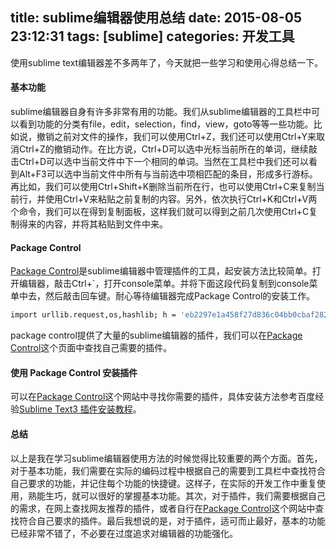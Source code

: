 title: sublime编辑器使用总结
date: 2015-08-05 23:12:31
tags: [sublime]
categories: 开发工具
---


使用sublime text编辑器差不多两年了，今天就把一些学习和使用心得总结一下。

<!-- more -->

#### 基本功能

sublime编辑器自身有许多非常有用的功能。我们从sublime编辑器的工具栏中可以看到功能的分类有file，edit，selection，find，view，goto等等一些功能。比如说，撤销之前对文件的操作，我们可以使用Ctrl+Z，我们还可以使用Ctrl+Y来取消Ctrl+Z的撤销动作。在比方说，Ctrl+D可以选中光标当前所在的单词，继续敲击Ctrl+D可以选中当前文件中下一个相同的单词。当然在工具栏中我们还可以看到Alt+F3可以选中当前文件中所有与当前选中项相匹配的条目，形成多行游标。再比如，我们可以使用Ctrl+Shift+K删除当前所在行，也可以使用Ctrl+C来复制当前行，并使用Ctrl+V来粘贴之前复制的内容。另外，依次执行Ctrl+K和Ctrl+V两个命令，我们可以在得到复制面板，这样我们就可以得到之前几次使用Ctrl+C复制得来的内容，并将其粘贴到文件中来。


#### Package Control

[Package Control](https://packagecontrol.io/)是sublime编辑器中管理插件的工具，起安装方法比较简单。打开编辑器，敲击Ctrl+`，打开console菜单。并将下面这段代码复制到console菜单中去，然后敲击回车键。耐心等待编辑器完成Package Control的安装工作。

```bash
import urllib.request,os,hashlib; h = 'eb2297e1a458f27d836c04bb0cbaf282' + 'd0e7a3098092775ccb37ca9d6b2e4b7d'; pf = 'Package Control.sublime-package'; ipp = sublime.installed_packages_path(); urllib.request.install_opener( urllib.request.build_opener( urllib.request.ProxyHandler()) ); by = urllib.request.urlopen( 'http://packagecontrol.io/' + pf.replace(' ', '%20')).read(); dh = hashlib.sha256(by).hexdigest(); print('Error validating download (got %s instead of %s), please try manual install' % (dh, h)) if dh != h else open(os.path.join( ipp, pf), 'wb' ).write(by)
```

package control提供了大量的sublime编辑器的插件，我们可以在[Package Control](https://packagecontrol.io/)这个页面中查找自己需要的插件。

#### 使用 Package Control 安装插件

可以在[Package Control](https://packagecontrol.io/)这个网站中寻找你需要的插件，具体安装方法参考百度经验[Sublime Text3 插件安装教程](http://jingyan.baidu.com/article/4d58d541caeeaa9dd4e9c093.html)。

#### 总结

以上是我在学习sublime编辑器使用方法的时候觉得比较重要的两个方面。首先，对于基本功能，我们需要在实际的编码过程中根据自己的需要到工具栏中查找符合自己要求的功能，并记住每个功能的快捷键。这样子，在实际的开发工作中重复使用，熟能生巧，就可以很好的掌握基本功能。其次，对于插件，我们需要根据自己的需求，在网上查找网友推荐的插件，或者自行在[Package Control](https://packagecontrol.io/)这个网站中查找符合自己要求的插件。最后我想说的是，对于插件，适可而止最好，基本的功能已经非常不错了，不必要在过度追求对编辑器的功能强化。




